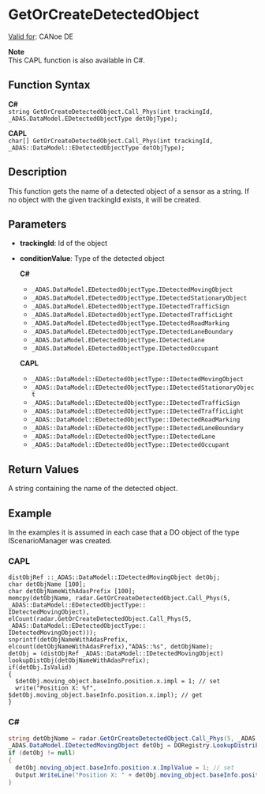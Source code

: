 # GetOrCreateDetectedObject

[Valid for](../../../Shared/FeatureAvailability.md):  CANoe DE

**Note**  
This CAPL function is also available in C#.

## Function Syntax

**C#**  
`string GetOrCreateDetectedObject.Call_Phys(int trackingId, _ADAS.DataModel.EDetectedObjectType detObjType);`

**CAPL**  
`char[] GetOrCreateDetectedObject.Call_Phys(int trackingId, _ADAS::DataModel::EDetectedObjectType detObjType);`

## Description

This function gets the name of a detected object of a sensor as a string. If no object with the given trackingId exists, it will be created.

## Parameters

- **trackingId**: Id of the object
- **conditionValue**: Type of the detected object

  **C#**
  - `_ADAS.DataModel.EDetectedObjectType.IDetectedMovingObject`
  - `_ADAS.DataModel.EDetectedObjectType.IDetectedStationaryObject`
  - `_ADAS.DataModel.EDetectedObjectType.IDetectedTrafficSign`
  - `_ADAS.DataModel.EDetectedObjectType.IDetectedTrafficLight`
  - `_ADAS.DataModel.EDetectedObjectType.IDetectedRoadMarking`
  - `_ADAS.DataModel.EDetectedObjectType.IDetectedLaneBoundary`
  - `_ADAS.DataModel.EDetectedObjectType.IDetectedLane`
  - `_ADAS.DataModel.EDetectedObjectType.IDetectedOccupant`

  **CAPL**
  - `_ADAS::DataModel::EDetectedObjectType::IDetectedMovingObject`
  - `_ADAS::DataModel::EDetectedObjectType::IDetectedStationaryObject`
  - `_ADAS::DataModel::EDetectedObjectType::IDetectedTrafficSign`
  - `_ADAS::DataModel::EDetectedObjectType::IDetectedTrafficLight`
  - `_ADAS::DataModel::EDetectedObjectType::IDetectedRoadMarking`
  - `_ADAS::DataModel::EDetectedObjectType::IDetectedLaneBoundary`
  - `_ADAS::DataModel::EDetectedObjectType::IDetectedLane`
  - `_ADAS::DataModel::EDetectedObjectType::IDetectedOccupant`

## Return Values

A string containing the name of the detected object.

## Example

In the examples it is assumed in each case that a DO object of the type IScenarioManager was created.

### CAPL

```capl
distObjRef ::_ADAS::DataModel::IDetectedMovingObject detObj;
char detObjName [100];
char detObjNameWithAdasPrefix [100];
memcpy(detObjName, radar.GetOrCreateDetectedObject.Call_Phys(5, _ADAS::DataModel::EDetectedObjectType::
IDetectedMovingObject), elCount(radar.GetOrCreateDetectedObject.Call_Phys(5, _ADAS::DataModel::EDetectedObjectType::
IDetectedMovingObject)));
snprintf(detObjNameWithAdasPrefix, elcount(detObjNameWithAdasPrefix),"ADAS::%s", detObjName);
detObj = (distObjRef _ADAS::DataModel::IDetectedMovingObject) lookupDistObj(detObjNameWithAdasPrefix);
if(detObj.IsValid)
{
  $detObj.moving_object.baseInfo.position.x.impl = 1; // set
  write("Position X: %f", $detObj.moving_object.baseInfo.position.x.impl); // get
}
```

### C#

```csharp
string detObjName = radar.GetOrCreateDetectedObject.Call_Phys(5, _ADAS.DataModel.EDetectedObjectType.IDetectedMovingObject);
_ADAS.DataModel.IDetectedMovingObject detObj = DORegistry.LookupDistributedObject<_ADAS.DataModel.IDetectedMovingObject>(detObjName, "ADAS");
if (detObj != null)
{
  detObj.moving_object.baseInfo.position.x.ImplValue = 1; // set
  Output.WriteLine("Position X: " + detObj.moving_object.baseInfo.position.x.ImplValue); // get
}
```
